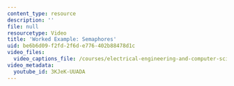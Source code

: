 ```yaml
---
content_type: resource
description: ''
file: null
resourcetype: Video
title: 'Worked Example: Semaphores'
uid: be6b6d09-f2fd-2f6d-e776-402b88478d1c
video_files:
  video_captions_file: /courses/electrical-engineering-and-computer-science/6-004-computation-structures-spring-2017/c19/c19s2/c19s2v6/semaphores/3KJeK-UUADA.vtt
video_metadata:
  youtube_id: 3KJeK-UUADA
---
```

